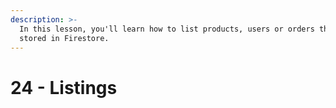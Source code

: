 ```yaml
---
description: >-
  In this lesson, you'll learn how to list products, users or orders that are
  stored in Firestore.
---
```


# 24 - Listings



